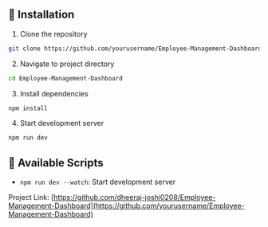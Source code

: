 ## 🔧 Installation

1. Clone the repository
```bash
git clone https://github.com/yourusername/Employee-Management-Dashboard.git
```

2. Navigate to project directory
```bash
cd Employee-Management-Dashboard
```

3. Install dependencies
```bash
npm install
```

4. Start development server
```bash
npm run dev
```

## 📝 Available Scripts
- `npm run dev --watch`: Start development server


Project Link: [https://github.com/dheeraj-joshi0208/Employee-Management-Dashboard](https://github.com/yourusername/Employee-Management-Dashboard)
